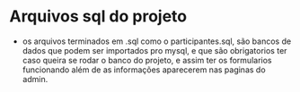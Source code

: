 # Arquivos sql do projeto

- os arquivos terminados em .sql como o participantes.sql, são bancos de dados que podem ser importados pro mysql, e que são obrigatorios ter caso queira se rodar o banco do projeto, e assim ter os formularios funcionando além de as informações aparecerem nas paginas do admin.